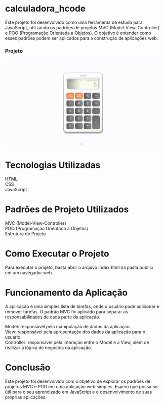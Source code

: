 # calculadora_hcode

Este projeto foi desenvolvido como uma ferramenta de estudo para JavaScript, utilizando os padrões de projetos MVC (Model-View-Controller) e POO (Programação Orientada a Objetos). O objetivo é entender como esses padrões podem ser aplicados para a construção de aplicações web.

### Projeto
![Calculadora](https://github.com/LeandroSCoutinho/calculadora_hcode/blob/master/img/Calculadora-Hcode.gif)


# Tecnologias Utilizadas
HTML  
CSS  
JavaScript  

# Padrões de Projeto Utilizados  
MVC (Model-View-Controller)  
POO (Programação Orientada a Objetos)  
Estrutura do Projeto  
  

# Como Executar o Projeto
Para executar o projeto, basta abrir o arquivo index.html na pasta public/ em um navegador web.

# Funcionamento da Aplicação
A aplicação é uma simples lista de tarefas, onde o usuário pode adicionar e remover tarefas. O padrão MVC foi aplicado para separar as responsabilidades de cada parte da aplicação.  


Model: responsável pela manipulação de dados da aplicação.  
View: responsável pela apresentação dos dados da aplicação para o usuário.  
Controller: responsável pela interação entre o Model e a View, além de realizar a lógica de negócios da aplicação.  

# Conclusão
Este projeto foi desenvolvido com o objetivo de explorar os padrões de projetos MVC e POO em uma aplicação web simples. Espero que possa ser útil para o seu aprendizado em JavaScript e o desenvolvimento de suas próprias aplicações.


